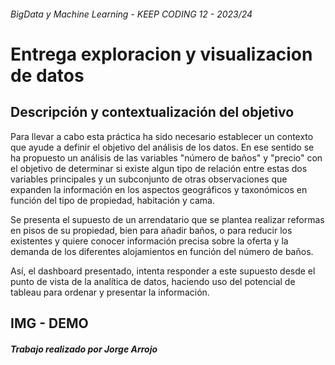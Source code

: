###### BigData y Machine Learning - KEEP CODING 12 - 2023/24

# Entrega exploracion y visualizacion de datos

## Descripción y contextualización del objetivo

Para llevar a cabo esta práctica ha sido necesario establecer un contexto que ayude a definir el objetivo del análisis de los datos. En ese sentido se ha propuesto un análisis de las variables "número de baños" y "precio" con el objetivo de determinar si existe algun tipo de relación entre estas dos variables principales y un subconjunto de otras observaciones que expanden la información en los aspectos geográficos y taxonómicos en función del tipo de propiedad, habitación y cama.

Se presenta el supuesto de un arrendatario que se plantea realizar reformas en pisos de su propiedad, bien para añadir baños, o para reducir los existentes y quiere conocer información precisa sobre la oferta y la demanda de los diferentes alojamientos en función del número de baños.

Así, el dashboard presentado, intenta responder a este supuesto desde el punto de vista de la analítica de datos, haciendo uso del potencial de tableau para ordenar y presentar la información. 

## IMG - DEMO



##### Trabajo realizado por Jorge Arrojo

